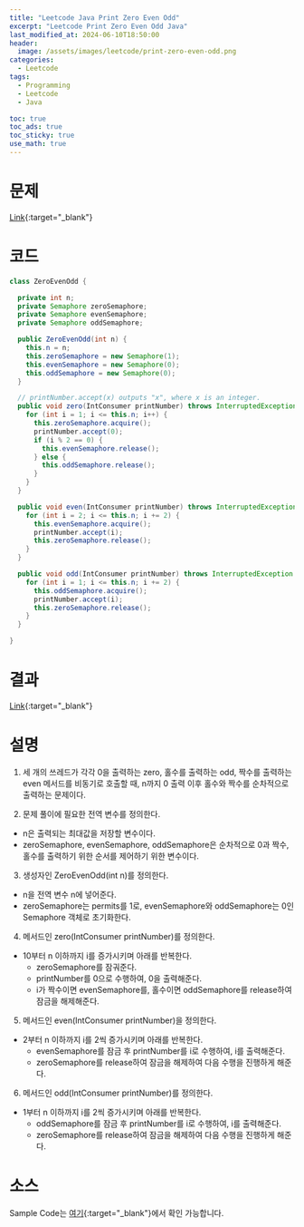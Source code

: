 ```yaml
---
title: "Leetcode Java Print Zero Even Odd"
excerpt: "Leetcode Print Zero Even Odd Java"
last_modified_at: 2024-06-10T18:50:00
header:
  image: /assets/images/leetcode/print-zero-even-odd.png
categories:
  - Leetcode
tags:
  - Programming
  - Leetcode
  - Java

toc: true
toc_ads: true
toc_sticky: true
use_math: true
---
```

# 문제
[Link](https://leetcode.com/problems/print-zero-even-odd/){:target="_blank"}

# 코드
```java
class ZeroEvenOdd {

  private int n;
  private Semaphore zeroSemaphore;
  private Semaphore evenSemaphore;
  private Semaphore oddSemaphore;

  public ZeroEvenOdd(int n) {
    this.n = n;
    this.zeroSemaphore = new Semaphore(1);
    this.evenSemaphore = new Semaphore(0);
    this.oddSemaphore = new Semaphore(0);
  }

  // printNumber.accept(x) outputs "x", where x is an integer.
  public void zero(IntConsumer printNumber) throws InterruptedException {
    for (int i = 1; i <= this.n; i++) {
      this.zeroSemaphore.acquire();
      printNumber.accept(0);
      if (i % 2 == 0) {
        this.evenSemaphore.release();
      } else {
        this.oddSemaphore.release();
      }
    }
  }

  public void even(IntConsumer printNumber) throws InterruptedException {
    for (int i = 2; i <= this.n; i += 2) {
      this.evenSemaphore.acquire();
      printNumber.accept(i);
      this.zeroSemaphore.release();
    }
  }

  public void odd(IntConsumer printNumber) throws InterruptedException {
    for (int i = 1; i <= this.n; i += 2) {
      this.oddSemaphore.acquire();
      printNumber.accept(i);
      this.zeroSemaphore.release();
    }
  }

}
```

# 결과
[Link](https://leetcode.com/problems/print-zero-even-odd/submissions/1283666265/){:target="_blank"}

# 설명
1. 세 개의 쓰레드가 각각 0을 출력하는 zero, 홀수를 출력하는 odd, 짝수를 출력하는 even 메서드를 비동기로 호출할 때, n까지 0 출력 이후 홀수와 짝수를 순차적으로 출력하는 문제이다.

2. 문제 풀이에 필요한 전역 변수를 정의한다.
- n은 출력되는 최대값을 저장할 변수이다.
- zeroSemaphore, evenSemaphore, oddSemaphore은 순차적으로 0과 짝수, 홀수를 출력하기 위한 순서를 제어하기 위한 변수이다.

3. 생성자인 ZeroEvenOdd(int n)를 정의한다.
- n을 전역 변수 n에 넣어준다.
- zeroSemaphore는 permits를 1로, evenSemaphore와 oddSemaphore는 0인 Semaphore 객체로 초기화한다.

4. 메서드인 zero(IntConsumer printNumber)를 정의한다.
- 10부터 n 이하까지 i를 증가시키며 아래를 반복한다.
  - zeroSemaphore를 잠궈준다.
  - printNumber를 0으로 수행하여, 0을 출력해준다.
  - i가 짝수이면 evenSemaphore를, 홀수이면 oddSemaphore를 release하여 잠금을 해제해준다.

5. 메서드인 even(IntConsumer printNumber)을 정의한다.
- 2부터 n 이하까지 i를 2씩 증가시키며 아래를 반복한다.
  - evenSemaphore를 잠금 후 printNumber를 i로 수행하여, i를 출력해준다.
  - zeroSemaphore를 release하여 잠금을 해제하여 다음 수행을 진행하게 해준다.

6. 메서드인 odd(IntConsumer printNumber)를 정의한다.
- 1부터 n 이하까지 i를 2씩 증가시키며 아래를 반복한다.
  - oddSemaphore를 잠금 후 printNumber를 i로 수행하여, i를 출력해준다.
  - zeroSemaphore를 release하여 잠금을 해제하여 다음 수행을 진행하게 해준다.

# 소스
Sample Code는 [여기](https://github.com/GracefulSoul/leetcode/blob/master/src/main/java/gracefulsoul/problems/PrintZeroEvenOdd.java){:target="_blank"}에서 확인 가능합니다.